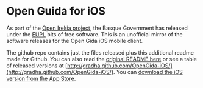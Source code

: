 Open Guida for iOS
===================

As part of the [Open Irekia project](http://open.irekia.net), the Basque
Government has released under the
[EUPL](http://joinup.ec.europa.eu/software/page/eupl) bits of free software.
This is an unofficial mirror of the software releases for the Open Gida iOS
mobile client.

The github repo contains just the files released plus this additional readme
made for Github. You can also read the [original README
here](https://github.com/gradha/OpenGida-iOS/blob/master/README) or see a
table of released versions at
[http://gradha.github.com/OpenGida-iOS/](http://gradha.github.com/OpenGida-iOS/).
You can [download the iOS version from the App
Store](https://itunes.apple.com/es/app/komgida/id469941674?mt=8).
